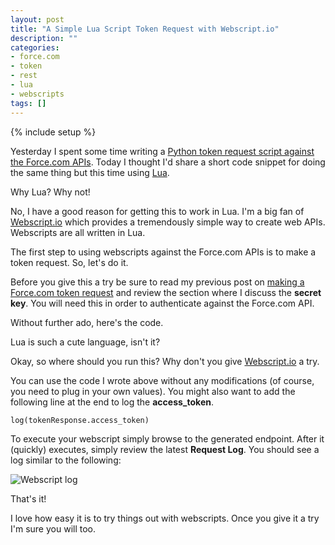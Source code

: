 ```yaml
---
layout: post
title: "A Simple Lua Script Token Request with Webscript.io"
description: ""
categories:
- force.com
- token
- rest
- lua
- webscripts
tags: []
---
```

{% include setup %}

Yesterday I spent some time writing a [Python token request script against the Force.com APIs](http://www.wadewegner.com/2013/11/forcecom-token-requests-with-python/). Today I thought I'd share a short code snippet for doing the same thing but this time using [Lua](http://www.lua.org/).

Why Lua? Why not!

No, I have a good reason for getting this to work in Lua. I'm a big fan of [Webscript.io](http://webscript.io) which provides a tremendously simple way to create web APIs. Webscripts are all written in Lua.

The first step to using webscripts against the Force.com APIs is to make a token request. So, let's do it.

Before you give this a try be sure to read my previous post on [making a Force.com token request](http://www.wadewegner.com/2013/11/forcecom-token-requests-with-python/) and review the section where I discuss the **secret key**. You will need this in order to authenticate against the Force.com API.

Without further ado, here's the code.

<script src="https://gist.github.com/wadewegner/7570305.js"></script>

Lua is such a cute language, isn't it?

Okay, so where should you run this? Why don't you give [Webscript.io](http://webscript.io) a try.

You can use the code I wrote above without any modifications (of course, you need to plug in your own values). You might also want to add the following line at the end to log the **access_token**.

	log(tokenResponse.access_token)

To execute your webscript simply browse to the generated endpoint. After it (quickly) executes, simply review the latest **Request Log**. You should see a log similar to the following:

![Webscript log](http://wadewegner.blob.core.windows.net/wordpress/2013-11-20-WebscriptLog.png)

That's it!

I love how easy it is to try things out with webscripts. Once you give it a try I'm sure you will too.
